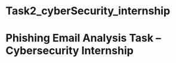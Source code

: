 # Task2_cyberSecurity_internship
# Phishing Email Analysis Task – Cybersecurity Internship
<!--
Hi everyone,  
This is my submission for the phishing email analysis task given as part of the cybersecurity internship. I completed the task step by step and explained here in a simple way what I did, how I did it, and what I found during the investigation. I have also shared supporting screenshots and the sample phishing email I used.

---

What was the task about?

The goal of the task was to analyse a real phishing email. I had to check the email header, verify the sender, look for spoofing or fake links, detect emotional or urgent language in the content, and finally summarise the phishing indicators. I have try explained everything

---

Step 1 – Choosing the phishing email

I selected a phishing email from a public GitHub repository. It looked like a solar panel offer email in Dutch, but the sender domain and content seemed suspicious. This email was used as my main sample for the analysis. I have shared the original email file as part of this repository.

What grabbed my attention in this email was how professionally it was designed — it looked like a real solar energy company offering discounts. But once I checked the sender's domain (serenitepure.fr) and saw that the reply-to was a completely unrelated domain (aichakandisha.com), it felt fishy. The message kept repeating things like “Don’t wait” and “Click here for free offers”, which triggered a red flag for emotional manipulation. Also, when I read the technical headers, none of the security checks like SPF, DKIM, or DMARC were passed. This mismatch between visual trust and technical failure helped me understand how phishing works — it’s not just about how an email looks, but also what's hiding behind it.

---

Step 2 – Email header analysis

To analyse the email header, I copied the raw email content and used Google Admin Toolbox (message header analyser tool).  
Using this tool, I found that:

- The sender was using an unknown domain which doesn’t match the identity they claimed.
- There was no SPF, DKIM, or DMARC verification in place.
- The email passed through multiple servers, which adds to the suspicion.

I have shared a screenshot of this analysis from the toolbox, where these results are clearly visible.

---

Step 3 – Analysing the email content

After checking the header, I manually reviewed the email content. It contained an urgent message saying things like "Don’t wait", "Click here", and highlighted rising energy bills and inflation. These are emotional triggers used in social engineering. The button in the email leads to an unknown link, and the domain doesn't match the organisation the sender claims to represent. There were no contact details or official company signatures either.

I have shared a screenshot of the email content that clearly shows these patterns.

I also hovered my mouse over the link in the email to check if the destination was matching. I captured a screenshot while hovering, where the suspicious link can be seen clearly.

To go one step further, I scanned the link or domain using VirusTotal and shared the screenshot showing whether it was flagged as suspicious or safe so its a sample so obiously its safe but gain info on relationship an other details.

---

What I learned from this task

- I learned how phishing emails try to manipulate users emotionally by showing fake urgency or attractive offers.
- I understood how to read and analyse email headers to check sender authenticity.
- I saw how attackers use spoofed domains and unverified headers to bypass email filters.
- I practiced real phishing detection methods that can help in cyber awareness and security operations.

---

Tools I used

- GitHub (for phishing sample)
- Google Admin Toolbox (for header analysis)
- VirusTotal (for link scanning)
- Screenshot tool and basic browser tools
- My own observations and understanding



That’s all from my side for this task. I really enjoyed doing this and learned practical things that will help me in the cybersecurity field. Thank you so much for reviewing my work.


